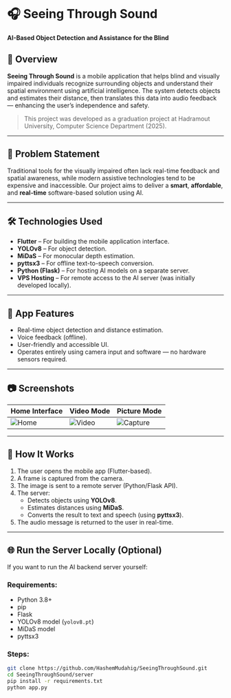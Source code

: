 # 🎧 Seeing Through Sound

**AI-Based Object Detection and Assistance for the Blind**

## 📌 Overview

**Seeing Through Sound** is a mobile application that helps blind and visually impaired individuals recognize surrounding objects and understand their spatial environment using artificial intelligence. The system detects objects and estimates their distance, then translates this data into audio feedback — enhancing the user’s independence and safety.

> This project was developed as a graduation project at Hadramout University, Computer Science Department (2025).

---

## 🎯 Problem Statement

Traditional tools for the visually impaired often lack real-time feedback and spatial awareness, while modern assistive technologies tend to be expensive and inaccessible. Our project aims to deliver a **smart**, **affordable**, and **real-time** software-based solution using AI.

---

## 🛠️ Technologies Used

- **Flutter** – For building the mobile application interface.
- **YOLOv8** – For object detection.
- **MiDaS** – For monocular depth estimation.
- **pyttsx3** – For offline text-to-speech conversion.
- **Python (Flask)** – For hosting AI models on a separate server.
- **VPS Hosting** – For remote access to the AI server (was initially developed locally).

---

## 📱 App Features

- Real-time object detection and distance estimation.
- Voice feedback (offline).
- User-friendly and accessible UI.
- Operates entirely using camera input and software — no hardware sensors required.

---

## 📷 Screenshots

| Home Interface | Video Mode | Picture Mode |
|----------------|------------|---------------|
| ![Home](assets/screenshots/home.png) | ![Video](assets/screenshots/video.png) | ![Capture](assets/screenshots/capture.png) |


---

## 🚀 How It Works

1. The user opens the mobile app (Flutter-based).
2. A frame is captured from the camera.
3. The image is sent to a remote server (Python/Flask API).
4. The server:
   - Detects objects using **YOLOv8**.
   - Estimates distances using **MiDaS**.
   - Converts the result to text and speech (using **pyttsx3**).
5. The audio message is returned to the user in real-time.

---

## 🌐 Run the Server Locally (Optional)

If you want to run the AI backend server yourself:

### Requirements:
- Python 3.8+
- pip
- Flask
- YOLOv8 model (`yolov8.pt`)
- MiDaS model
- pyttsx3

### Steps:

```bash
git clone https://github.com/HashemMudahig/SeeingThroughSound.git
cd SeeingThroughSound/server
pip install -r requirements.txt
python app.py

